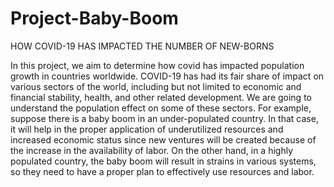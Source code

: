 # Project-Baby-Boom
HOW COVID-19 HAS IMPACTED THE NUMBER OF NEW-BORNS

In this project, we aim to determine how covid has impacted population growth in countries worldwide. 
COVID-19 has had its fair share of impact on various sectors of the world, including but not limited to economic and financial stability, health, and other related development. 
We are going to understand the population effect on some of these sectors. For example, suppose there is a baby boom in an under-populated country. 
In that case, it will help in the proper application of underutilized resources and increased economic status since new ventures will be created because of the increase in the availability 
of labor. On the other hand, in a highly populated country, the baby boom will result in strains in various systems, so they need to have a proper plan to effectively use 
resources and labor.
